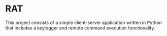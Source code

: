 # RAT
This project consists of a simple client-server application written in Python that includes a keylogger and remote command execution functionality.
